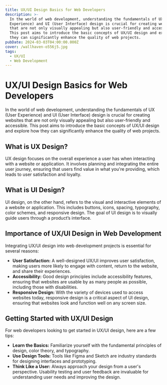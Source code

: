 ```yaml
---
title: UX/UI Design Basics for Web Developers
description: >-
  In the world of web development, understanding the fundamentals of UX (User
  Experience) and UI (User Interface) design is crucial for creating websites
  that are not only visually appealing but also user-friendly and accessible.
  This post aims to introduce the basic concepts of UX/UI design and explore how
  they can significantly enhance the quality of web projects.
pubDate: 2024-03-03T04:00:00.000Z
cover: /wallhaven-o556j5.jpg
tags:
  - UX/UI
  - Web Development
---
```


# UX/UI Design Basics for Web Developers

In the world of web development, understanding the fundamentals of UX (User Experience) and UI (User Interface) design is crucial for creating websites that are not only visually appealing but also user-friendly and accessible. This post aims to introduce the basic concepts of UX/UI design and explore how they can significantly enhance the quality of web projects.

## What is UX Design?

UX design focuses on the overall experience a user has when interacting with a website or application. It involves planning and integrating the entire user journey, ensuring that users find value in what you're providing, which leads to user satisfaction and loyalty.

## What is UI Design?

UI design, on the other hand, refers to the visual and interactive elements of a website or application. This includes buttons, icons, spacing, typography, color schemes, and responsive design. The goal of UI design is to visually guide users through a product’s interface.

## Importance of UX/UI Design in Web Development

Integrating UX/UI design into web development projects is essential for several reasons:

* **User Satisfaction:** A well-designed UX/UI improves user satisfaction, making users more likely to engage with content, return to the website, and share their experiences.
* **Accessibility:** Good design principles include accessibility features, ensuring that websites are usable by as many people as possible, including those with disabilities.
* **Responsive Design:** With the variety of devices used to access websites today, responsive design is a critical aspect of UI design, ensuring that websites look and function well on any screen size.

## Getting Started with UX/UI Design

For web developers looking to get started in UX/UI design, here are a few tips:

* **Learn the Basics:** Familiarize yourself with the fundamental principles of design, color theory, and typography.
* **Use Design Tools:** Tools like Figma and Sketch are industry standards for designing interfaces and prototyping.
* **Think Like a User:** Always approach your design from a user's perspective. Usability testing and user feedback are invaluable for understanding user needs and improving the design.
